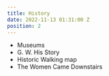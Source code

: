 ```yaml
---
title: History
date: 2022-11-13 01:31:00 Z
position: 2
---
```


* Museums
* G. W. His Story
* Historic Walking map
* The Women Came Downstairs